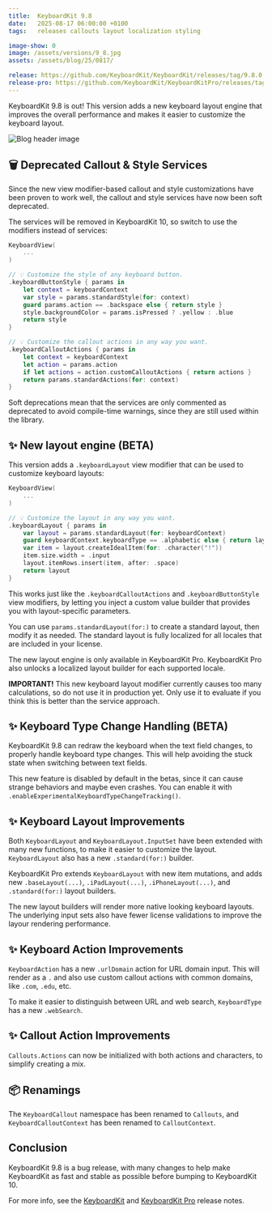 ```yaml
---
title:  KeyboardKit 9.8
date:   2025-08-17 06:00:00 +0100
tags:   releases callouts layout localization styling

image-show: 0
image: /assets/versions/9_8.jpg
assets: /assets/blog/25/0817/

release: https://github.com/KeyboardKit/KeyboardKit/releases/tag/9.8.0
release-pro: https://github.com/KeyboardKit/KeyboardKitPro/releases/tag/9.8.0
---
```


KeyboardKit 9.8 is out! This version adds a new keyboard layout engine that improves the overall performance and makes it easier to customize the keyboard layout.

![Blog header image]({{page.image}})


## 🗑️ Deprecated Callout & Style Services

Since the new view modifier-based callout and style customizations have been proven to work well, the callout and style services have now been soft deprecated.

The services will be removed in KeyboardKit 10, so switch to use the modifiers instead of services:

```swift
KeyboardView(
    ...
)

// 💡 Customize the style of any keyboard button.
.keyboardButtonStyle { params in
    let context = keyboardContext
    var style = params.standardStyle(for: context)
    guard params.action == .backspace else { return style }
    style.backgroundColor = params.isPressed ? .yellow : .blue
    return style
}

// 💡 Customize the callout actions in any way you want.
.keyboardCalloutActions { params in
    let context = keyboardContext
    let action = params.action
    if let actions = action.customCalloutActions { return actions }
    return params.standardActions(for: context)
}
```

Soft deprecations mean that the services are only commented as deprecated to avoid compile-time warnings, since they are still used within the library.


## ✨ New layout engine (BETA)

This version adds a `.keyboardLayout` view modifier that can be used to customize keyboard layouts:

```swift
KeyboardView(
    ...
)

// 💡 Customize the layout in any way you want.
.keyboardLayout { params in
    var layout = params.standardLayout(for: keyboardContext)
    guard keyboardContext.keyboardType == .alphabetic else { return layout }
    var item = layout.createIdealItem(for: .character("!"))
    item.size.width = .input
    layout.itemRows.insert(item, after: .space)
    return layout
}
```

This works just like the `.keyboardCalloutActions` and `.keyboardButtonStyle` view modifiers, by letting you inject a custom value builder that provides you with layout-specific parameters.

You can use `params.standardLayout(for:)` to create a standard layout, then modify it as needed. The standard layout is fully localized for all locales that are included in your license.

The new layout engine is only available in KeyboardKit Pro. KeyboardKit Pro also unlocks a localized layout builder for each supported locale.

**IMPORTANT!** This new keyboard layout modifier currently causes too many calculations, so do not use it in production yet. Only use it to evaluate if you think this is better than the service approach.


## ✨ Keyboard Type Change Handling (BETA)

KeyboardKit 9.8 can redraw the keyboard when the text field changes, to properly handle keyboard type changes. This will help avoiding the stuck state when switching between text fields.

This new feature is disabled by default in the betas, since it can cause strange behaviors and maybe even crashes. You can enable it with `.enableExperimentalKeyboardTypeChangeTracking()`.


## ✨ Keyboard Layout Improvements

Both `KeyboardLayout` and `KeyboardLayout.InputSet` have been extended with many new functions, to make it easier to customize the layout. `KeyboardLayout` also has a new `.standard(for:)` builder.

KeyboardKit Pro extends `KeyboardLayout` with new item mutations, and adds new `.baseLayout(...)`, `.iPadLayout(...)`, `.iPhoneLayout(...)`, and `.standard(for:)` layout builders.

The new layout builders will render more native looking keyboard layouts. The underlying input sets also have fewer license validations to improve the layour rendering performance.


## ✨ Keyboard Action Improvements

`KeyboardAction` has a new `.urlDomain` action for URL domain input. This will render as a `.` and also use custom callout actions with common domains, like `.com`, `.edu`, etc.

To make it easier to distinguish between URL and web search, `KeyboardType` has a new `.webSearch`.


## ✨ Callout Action Improvements

`Callouts.Actions` can now be initialized with both actions and characters, to simplify creating a mix.


## 📦 Renamings

The `KeyboardCallout` namespace has been renamed to `Callouts`, and `KeyboardCalloutContext` has been renamed to `CalloutContext`.


## Conclusion

KeyboardKit 9.8 is a bug release, with many changes to help make KeyboardKit as fast and stable as possible before bumping to KeyboardKit 10.

For more info, see the [KeyboardKit]({{page.release}}) and [KeyboardKit Pro]({{page.release-pro}}) release notes. 